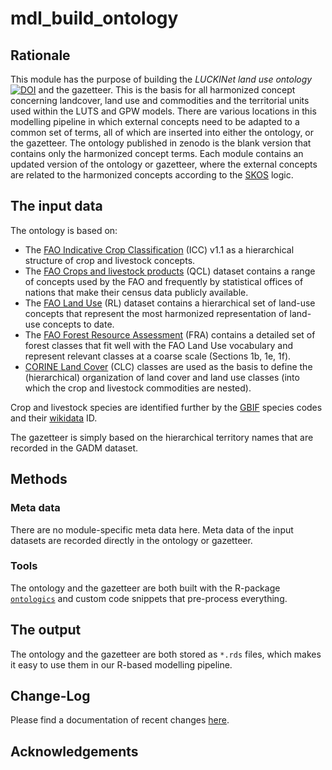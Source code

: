 # mdl_build_ontology

## Rationale

This module has the purpose of building the *LUCKINet land use ontology* [![DOI](https://zenodo.org/badge/DOI/10.5281/zenodo.13847130.svg)](https://doi.org/10.5281/zenodo.13847130)
 and the gazetteer. This is the basis for all harmonized concept concerning landcover, land use and commodities and the territorial units used within the LUTS and GPW models. There are various locations in this modelling pipeline in which external concepts need to be adapted to a common set of terms, all of which are inserted into either the ontology, or the gazetteer. The ontology published in zenodo is the blank version that contains only the harmonized concept terms. Each module contains an updated version of the ontology or gazetteer, where the external concepts are related to the harmonized concepts according to the [SKOS](https://www.w3.org/TR/skos-reference/) logic.

## The input data

The ontology is based on:

- The [FAO Indicative Crop Classification](https://datalab.review.fao.org/datalab/caliper/web/classification-page/43) (ICC) v1.1 as a hierarchical structure of crop and livestock concepts.
- The [FAO Crops and livestock products](https://www.fao.org/faostat/en/#data/QCL) (QCL) dataset contains a range of concepts used by the FAO and frequently by statistical offices of nations that make their census data publicly available.
- The [FAO Land Use](https://www.fao.org/faostat/en/#data/RL) (RL) dataset contains a hierarchical set of land-use concepts that represent the most harmonized representation of land-use concepts to date.
- The [FAO Forest Resource Assessment](https://www.fao.org/3/I8661EN/i8661en.pdf) (FRA) contains a detailed set of forest classes that fit well with the FAO Land Use vocabulary and represent relevant classes at a coarse scale (Sections 1b, 1e, 1f).
- [CORINE Land Cover](https://land.copernicus.eu/user-corner/technical-library/corine-land-cover-nomenclature-guidelines/html/) (CLC) classes are used as the basis to define the (hierarchical) organization of land cover and land use classes (into which the crop and livestock commodities are nested).

Crop and livestock species are identified further by the [GBIF](https://www.gbif.org/) species codes and their [wikidata](https://www.wikidata.org/) ID.

The gazetteer is simply based on the hierarchical territory names that are recorded in the GADM dataset.

## Methods

### Meta data

There are no module-specific meta data here. Meta data of the input datasets are recorded directly in the ontology or gazetteer.

### Tools

The ontology and the gazetteer are both built with the R-package [`ontologics`](https://cran.r-project.org/web/packages/ontologics/index.html) and custom code snippets that pre-process everything.

## The output

The ontology and the gazetteer are both stored as `*.rds` files, which makes it easy to use them in our R-based modelling pipeline.

## Change-Log

Please find a documentation of recent changes [here](LOG.md).

## Acknowledgements
